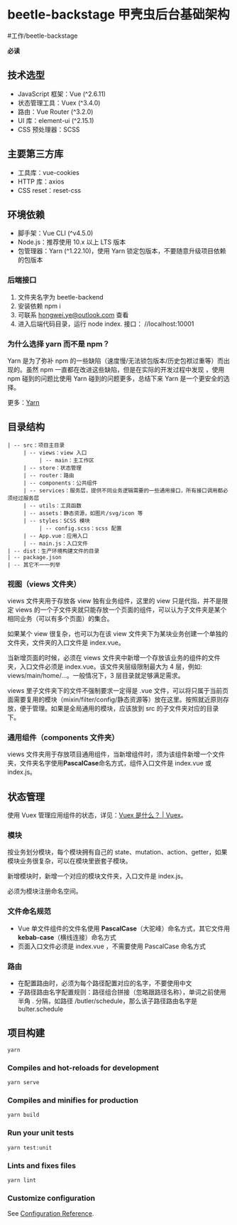 # beetle-backstage 甲壳虫后台基础架构

#工作/beetle-backstage

**必读**

## 技术选型

- JavaScript 框架：Vue (^2.6.11)
- 状态管理工具：Vuex (^3.4.0)
- 路由：Vue Router (^3.2.0)
- UI 库：element-ui (^2.15.1)
- CSS 预处理器：SCSS

## 主要第三方库

- 工具库：vue-cookies
- HTTP 库：axios
- CSS reset：reset-css

## 环境依赖

- 脚手架：Vue CLI (^v4.5.0)
- Node.js：推荐使用 10.x 以上 LTS 版本
- 包管理器：Yarn (^1.22.10)，使用 Yarn 锁定包版本，不要随意升级项目依赖的包版本

### 后端接口

1. 文件夹名字为 beetle-backend
2. 安装依赖 npm i
3. 可联系 hongwei.ye@outlook.com 查看
4. 进入后端代码目录，运行 node index. 接口： //localhost:10001

### 为什么选择 yarn 而不是 npm？

Yarn 是为了弥补 npm 的一些缺陷（速度慢/无法锁包版本/历史包袱过重等）而出现的。虽然 npm 一直都在改进这些缺陷，但是在实际的开发过程中发现 ，使用 npm 碰到的问题比使用 Yarn 碰到的问题更多，总结下来 Yarn 是一个更安全的选择。

更多：[Yarn](https://yarnpkg.com/zh-Hans/)

## 目录结构

```
| -- src：项目主目录
     | -- views：view 入口
          | -- main：主工作区
     | -- store：状态管理
     | -- router：路由
     | -- components：公共组件
     | -- services：服务层，提供不同业务逻辑需要的一些通用接口，所有接口调用都必须经过服务层
     | -- utils：工具函数
     | -- assets：静态资源，如图片/svg/icon 等
     | -- styles：SCSS 模块
          | -- config.scss：scss 配置
     | -- App.vue：应用入口
     | -- main.js：入口文件
| -- dist：生产环境构建文件的目录
| -- package.json
| -- 其它不一一列举
```

### 视图（views 文件夹）

views 文件夹用于存放各 view 独有业务组件，这里的 view 只是代指，并不是限定 views 的一个子文件夹就只能存放一个页面的组件，可以认为子文件夹是某个相同业务（可以有多个页面）的集合。

如果某个 view 很复杂，也可以为在该 view 文件夹下为某块业务创建一个单独的文件夹，文件夹的入口文件是 index.vue。

当新增页面的时候，必须在 views 文件夹中新增一个存放该业务的组件的文件夹，入口文件必须是 index.vue。该文件夹层级限制最大为 4 层，例如: views/main/home/...。一般情况下，3 层目录就足够满足需求。

views 里子文件夹下的文件不强制要求一定得是 .vue 文件，可以将只属于当前页面需要复用的模块（mixin/filter/config/静态资源等）放在这里。按照就近原则存放，便于管理。如果是全局通用的模块，应该放到 src 的子文件夹对应的目录下。

### 通用组件（components 文件夹）

views 文件夹用于存放项目通用组件，当新增组件时，须为该组件新增一个文件夹，文件夹名字使用**PascalCase**命名方式，组件入口文件是 index.vue 或 index.js。

## 状态管理

使用 Vuex 管理应用组件的状态，详见：[Vuex 是什么？ | Vuex](https://vuex.vuejs.org/zh/)。

### 模块

按业务划分模块，每个模块拥有自己的 state、mutation、action、getter，如果模块业务很复杂，可以在模块里嵌套子模块。

新增模块时，新增一个对应的模块文件夹，入口文件是 index.js。

必须为模块注册命名空间。

### 文件命名规范

- Vue 单文件组件的文件名使用 **PascalCase**（大驼峰）命名方式，其它文件用**kebab-case**（横线连接）命名方式
- 页面入口文件必须是 index.vue ，不需要使用 PascalCase 命名方式

### 路由

- 在配置路由时，必须为每个路径配置对应的名字，不要使用中文
- 子路径路由名字配置规则：路径组合拼接（忽略跟路径名称），单词之前使用半角 . 分隔，如路径 /butler/schedule，那么该子路径路由名字是 bulter.schedule

## 项目构建

```
yarn
```

### Compiles and hot-reloads for development

```
yarn serve
```

### Compiles and minifies for production

```
yarn build
```

### Run your unit tests

```
yarn test:unit
```

### Lints and fixes files

```
yarn lint
```

### Customize configuration

See [Configuration Reference](https://cli.vuejs.org/config/).
